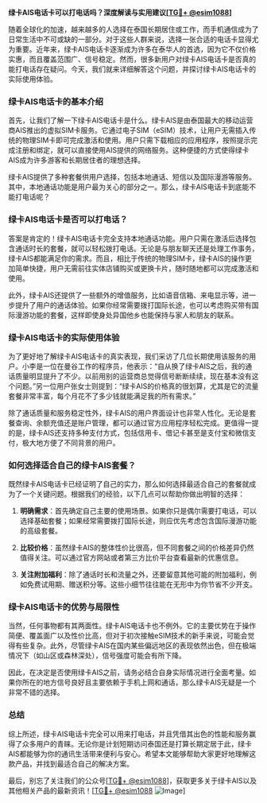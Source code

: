 **绿卡AIS电话卡可以打电话吗？深度解读与实用建议[[TG💪+ @esim1088](https://t.me/s/esim1088)]**

随着全球化的加速，越来越多的人选择在泰国长期居住或工作，而手机通信成为了日常生活中不可或缺的一部分。对于这些人群来说，选择一张合适的电话卡显得尤为重要。近年来，绿卡AIS电话卡逐渐成为许多在泰华人的首选，因为它不仅价格实惠，而且覆盖范围广、信号稳定。然而，很多新用户对绿卡AIS电话卡是否真的能打电话存在疑问。今天，我们就来详细解答这个问题，并探讨绿卡AIS电话卡的实际使用体验。

### 绿卡AIS电话卡的基本介绍

首先，让我们了解一下绿卡AIS电话卡是什么。绿卡AIS是由泰国最大的移动运营商AIS推出的虚拟SIM卡服务。它通过电子SIM（eSIM）技术，让用户无需插入传统的物理SIM卡即可完成激活和使用。用户只需下载相应的应用程序，按照提示完成注册和绑定，就可以直接使用AIS提供的网络服务。这种便捷的方式使得绿卡AIS成为许多游客和长期居住者的理想选择。

绿卡AIS提供了多种套餐供用户选择，包括本地通话、短信以及国际漫游等服务。其中，本地通话功能是用户最为关心的部分之一。那么，绿卡AIS电话卡到底能不能打电话呢？

### 绿卡AIS电话卡是否可以打电话？

答案是肯定的！绿卡AIS电话卡完全支持本地通话功能。用户只需在激活后选择包含通话时长的套餐，就可以轻松拨打电话。无论是与朋友聊天还是处理工作事务，绿卡AIS都能满足你的需求。而且，相比于传统的物理SIM卡，绿卡AIS的操作更加简单快捷，用户无需前往实体店铺购买或更换卡片，随时随地都可以完成激活和使用。

此外，绿卡AIS还提供了一些额外的增值服务，比如语音信箱、来电显示等，进一步提升了用户的通话体验。如果你经常需要拨打国际长途，也可以考虑购买带有国际漫游功能的套餐，这样即使身处异国他乡也能保持与家人和朋友的联系。

### 绿卡AIS电话卡的实际使用体验

为了更好地了解绿卡AIS电话卡的真实表现，我们采访了几位长期使用该服务的用户。小李是一位在曼谷工作的程序员，他表示：“自从换了绿卡AIS之后，我的通话质量明显提升了不少。以前用别的运营商总觉得信号断断续续，现在基本没有这个问题。”另一位用户张女士则提到：“绿卡AIS的价格真的很划算，尤其是它的流量套餐非常丰富，每个月花不了多少钱就能满足我的所有需求。”

除了通话质量和服务稳定性外，绿卡AIS的用户界面设计也非常人性化。无论是套餐查询、余额充值还是账户管理，都可以通过官方应用程序轻松完成。更值得一提的是，绿卡AIS还支持多种支付方式，包括信用卡、借记卡甚至是支付宝和微信支付，极大地方便了不同背景的用户。

### 如何选择适合自己的绿卡AIS套餐？

既然绿卡AIS电话卡已经证明了自己的实力，那么如何选择最适合自己的套餐就成为了一个关键问题。根据我们的经验，以下几点可以帮助你做出明智的选择：

1. **明确需求**：首先确定自己主要的使用场景。如果你只是偶尔需要打电话，可以选择基础套餐；如果经常需要拨打国际长途，则应优先考虑包含国际漫游功能的高级套餐。
   
2. **比较价格**：虽然绿卡AIS的整体性价比很高，但不同套餐之间的价格差异仍然值得关注。可以通过官方网站或者第三方比价平台查看最新的优惠信息。
   
3. **关注附加福利**：除了通话时长和流量之外，还要留意其他可能的附加福利，例如免费试用期、赠送积分等。这些小细节往往能在无形中为你节省不少开支。

### 绿卡AIS电话卡的优势与局限性

当然，任何事物都有其两面性。绿卡AIS电话卡也不例外。它的主要优势在于操作简便、覆盖面广以及性价比高，但对于初次接触eSIM技术的新手来说，可能会觉得有些复杂。此外，尽管绿卡AIS在国内某些偏远地区的表现依然出色，但在极端情况下（如山区或森林深处），信号强度可能会有所下降。

因此，在决定是否使用绿卡AIS之前，请务必结合自身实际情况进行全面考量。如果你所在的地方信号良好且主要依赖于手机上网和通话，那么绿卡AIS无疑是一个非常不错的选择。

### 总结

综上所述，绿卡AIS电话卡完全可以用来打电话，并且凭借其出色的性能和服务赢得了众多用户的青睐。无论你是计划短期访问泰国还是打算长期定居于此，绿卡AIS都能够为你的通讯生活带来便利与安心。希望本文能够帮助大家更好地理解这款产品，并找到最适合自己的解决方案。

最后，别忘了关注我们的公众号[[TG💪+ @esim1088](https://t.me/s/esim1088)]，获取更多关于绿卡AIS以及其他相关产品的最新资讯！[[TG💪+ @esim1088](https://t.me/s/esim1088) ![Image](https://i.postimg.cc/4NQfJmqS/Snipaste-2025-05-13-00-14-12.png)]